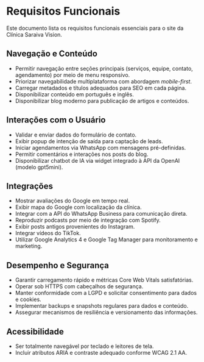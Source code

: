 # Requisitos Funcionais

Este documento lista os requisitos funcionais essenciais para o site da Clínica Saraiva Vision.

## Navegação e Conteúdo
- Permitir navegação entre seções principais (serviços, equipe, contato, agendamento) por meio de menu responsivo.
- Priorizar navegabilidade multiplataforma com abordagem *mobile-first*.
- Carregar metadados e títulos adequados para SEO em cada página.
- Disponibilizar conteúdo em português e inglês.
- Disponibilizar blog moderno para publicação de artigos e conteúdos.

## Interações com o Usuário
- Validar e enviar dados do formulário de contato.
- Exibir popup de intenção de saída para captação de leads.
- Iniciar agendamentos via WhatsApp com mensagens pré-definidas.
- Permitir comentários e interações nos posts do blog.
- Disponibilizar chatbot de IA via widget integrado à API da OpenAI (modelo gpt5mini).

## Integrações
- Mostrar avaliações do Google em tempo real.
- Exibir mapa do Google com localização da clínica.
- Integrar com a API do WhatsApp Business para comunicação direta.
- Reproduzir podcasts por meio de integração com Spotify.
- Exibir posts antigos provenientes do Instagram.
- Integrar vídeos do TikTok.
- Utilizar Google Analytics 4 e Google Tag Manager para monitoramento e marketing.

## Desempenho e Segurança
- Garantir carregamento rápido e métricas Core Web Vitals satisfatórias.
- Operar sob HTTPS com cabeçalhos de segurança.
- Manter conformidade com a LGPD e solicitar consentimento para dados e cookies.
- Implementar backups e snapshots regulares para dados e conteúdo.
- Assegurar mecanismos de resiliência e versionamento das informações.

## Acessibilidade
- Ser totalmente navegável por teclado e leitores de tela.
- Incluir atributos ARIA e contraste adequado conforme WCAG 2.1 AA.
